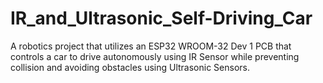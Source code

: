 # IR_and_Ultrasonic_Self-Driving_Car
A robotics project that utilizes an ESP32 WROOM-32 Dev 1 PCB that controls a car to drive autonomously using IR Sensor while preventing collision and avoiding obstacles using Ultrasonic Sensors.

